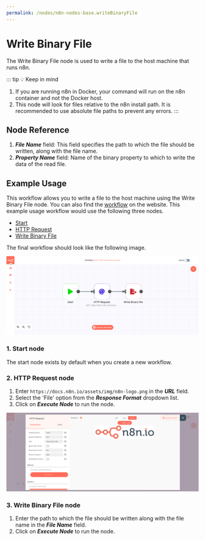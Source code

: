 ```yaml
---
permalink: /nodes/n8n-nodes-base.writeBinaryFile
---
```


# Write Binary File

The Write Binary File node is used to write a file to the host machine that runs n8n.

::: tip 💡 Keep in mind
1. If you are running n8n in Docker, your command will run on the n8n container and not the Docker host.
2. This node will look for files relative to the n8n install path. It is recommended to use absolute file paths to prevent any errors.
:::

## Node Reference

1. ***File Name*** field: This field specifies the path to which the file should be written, along with the file name.
2. ***Property Name*** field: Name of the binary property to which to write the data of the read file.

## Example Usage

This workflow allows you to write a file to the host machine using the Write Binary File node. You can also find the [workflow](https://n8n.io/workflows/590) on the website. This example usage workflow would use the following three nodes.
- [Start](../../core-nodes/Start/README.md)
- [HTTP Request](../../core-nodes/HTTPRequest/README.md)
- [Write Binary File]()


The final workflow should look like the following image.

![A workflow with the Write Binary File node](./workflow.png)

### 1. Start node

The start node exists by default when you create a new workflow.


### 2. HTTP Request node

1. Enter `https://docs.n8n.io/assets/img/n8n-logo.png` in the ***URL*** field.
2. Select the 'File' option from the ***Response Format*** dropdown list. 
3. Click on ***Execute Node*** to run the node.

![Using the HTTP Request node to get an image](./HTTPRequest_node.png)


### 3. Write Binary File node

1. Enter the path to which the file should be written along with the file name in the ***File Name*** field.
2. Click on ***Execute Node*** to run the node.
